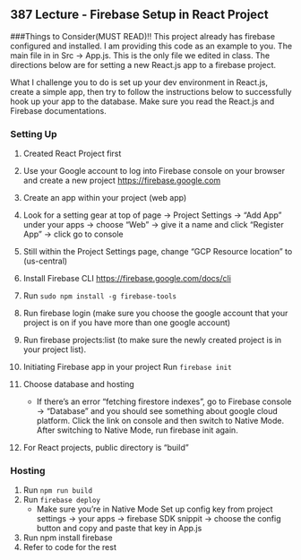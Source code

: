 ## 387 Lecture - Firebase Setup in React Project

###Things to Consider(MUST READ)!!
This project already has firebase configured and installed. I am providing this code as an example to you. The main file in in Src -> App.js. This is the only file we edited in class. The directions below are for setting a new React.js app to a firebase project.

What I challenge you to do is set up your dev environment in React.js, create a simple app, then try to follow the instructions below to successfully hook up your app to the database. Make sure you read the React.js and Firebase documentations.

### Setting Up

1. Created React Project first

2. Use your Google account to log into Firebase console on your browser and create a new project
   <https://firebase.google.com>
3. Create an app within your project (web app)

4. Look for a setting gear at top of page -> Project Settings -> “Add App” under your apps -> choose “Web” -> give it a name and click “Register App” -> click go to console

5. Still within the Project Settings page,
   change “GCP Resource location” to (us-central)

6. Install Firebase CLI
   <https://firebase.google.com/docs/cli>

7. Run `sudo npm install -g firebase-tools`

8. Run firebase login (make sure you choose the google account that your project is on if you have more than one google account)

9. Run firebase projects:list (to make sure the newly created project is in your project list).

10. Initiating Firebase app in your project
    Run `firebase init`
11. Choose database and hosting
    - If there’s an error “fetching firestore indexes”, go to Firebase console -> “Database” and you should see something about google cloud platform. Click the link on console and then switch to Native Mode. After switching to Native Mode, run firebase init again.
12. For React projects, public directory is “build”

### Hosting

1. Run `npm run build`
2. Run `firebase deploy`
   - Make sure you’re in Native Mode
     Set up config key from project settings -> your apps -> firebase SDK snippit -> choose the config button and copy and paste that key in App.js
3. Run npm install firebase
4. Refer to code for the rest
